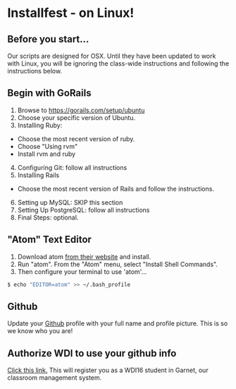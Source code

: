 # Installfest - on Linux!

## Before you start...

Our scripts are designed for OSX.  Until they have been updated to work with Linux, you will be ignoring the class-wide instructions and following the instructions below.


## Begin with GoRails

1. Browse to https://gorails.com/setup/ubuntu
2. Choose your specific version of Ubuntu.
3. Installing Ruby:
  - Choose the most recent version of ruby.
  - Choose "Using rvm"
  - Install rvm and ruby
4. Configuring Git: follow all instructions
5. Installing Rails
  - Choose the most recent version of Rails and follow the instructions.
6. Setting up MySQL: SKIP this section
7. Setting Up PostgreSQL: follow all instructions
8. Final Steps: optional.

## "Atom" Text Editor

1. Download atom [from their website](https://atom.io) and install.
2. Run "atom".  From the "Atom" menu,  select "Install Shell Commands".
3. Then configure your terminal to use 'atom'...

```bash
$ echo "EDITOR=atom" >> ~/.bash_profile
```

## Github

Update your [Github](https://github.com/) profile with your full name and profile picture. This is so we know who you are!

## Authorize WDI to use your github info

[Click this link.](https://garnet.wdidc.org/github/authorize?invite_code=74cf1bf5af493e65e85408899ca397cf) This will register you as a WDI16 student in Garnet, our classroom management system.
